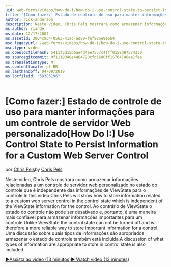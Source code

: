 ```yaml
---
uid: web-forms/videos/how-do-i/how-do-i-use-control-state-to-persist-information-for-a-custom-web-server-control
title: '[Como fazer:] Estado de controle de uso para manter informações para um controle de servidor Web personalizado | Microsoft Docs'
author: rick-anderson
description: Neste vídeo, Chris Pels mostrará como armazenar informações relacionadas a um controle de servidor web personalizado no estado do controle que é independente do ViewState...
ms.author: riande
ms.date: 12/17/2007
ms.assetid: 3004c934-0563-41ac-ad80-fef985e9e5b4
msc.legacyurl: /web-forms/videos/how-do-i/how-do-i-use-control-state-to-persist-information-for-a-custom-web-server-control
msc.type: video
ms.openlocfilehash: 5411f6d15b6ae4d4ee7557c4fff0158d97574330
ms.sourcegitcommit: 0f1119340e4464720cfd16d0ff15764746ea1fea
ms.translationtype: MT
ms.contentlocale: pt-BR
ms.lasthandoff: 04/09/2019
ms.locfileid: "59385196"
---
```

# <a name="how-do-i-use-control-state-to-persist-information-for-a-custom-web-server-control"></a><span data-ttu-id="4d448-103">[Como fazer:] Estado de controle de uso para manter informações para um controle de servidor Web personalizado</span><span class="sxs-lookup"><span data-stu-id="4d448-103">[How Do I:] Use Control State to Persist Information for a Custom Web Server Control</span></span>

<span data-ttu-id="4d448-104">por [Chris Pels](https://twitter.com/chrispels)</span><span class="sxs-lookup"><span data-stu-id="4d448-104">by [Chris Pels](https://twitter.com/chrispels)</span></span>

<span data-ttu-id="4d448-105">Neste vídeo, Chris Pels mostrará como armazenar informações relacionadas a um controle de servidor web personalizado no estado do controle que é independente das informações de ViewState para o controle.</span><span class="sxs-lookup"><span data-stu-id="4d448-105">In this video Chris Pels will show how to store information related to a custom web server control in the control state which is independent of the ViewState information for the control.</span></span> <span data-ttu-id="4d448-106">Ao contrário de ViewState o estado do controle não pode ser desativado e, portanto, é uma maneira mais confiável para armazenar informações importantes para um controle.</span><span class="sxs-lookup"><span data-stu-id="4d448-106">Unlike ViewState the control state can not be turned off and is therefore a more reliable way to store important information for a control.</span></span> <span data-ttu-id="4d448-107">Uma discussão sobre quais tipos de informações são apropriados armazenar o estado de controle também está incluída.</span><span class="sxs-lookup"><span data-stu-id="4d448-107">A discussion of what types of information are appropriate to store in control state is also included.</span></span>

[<span data-ttu-id="4d448-108">&#9654;Assista ao vídeo (13 minutos)</span><span class="sxs-lookup"><span data-stu-id="4d448-108">&#9654; Watch video (13 minutes)</span></span>](https://channel9.msdn.com/Blogs/ASP-NET-Site-Videos/how-do-i-use-control-state-to-persist-information-for-a-custom-web-server-control)
